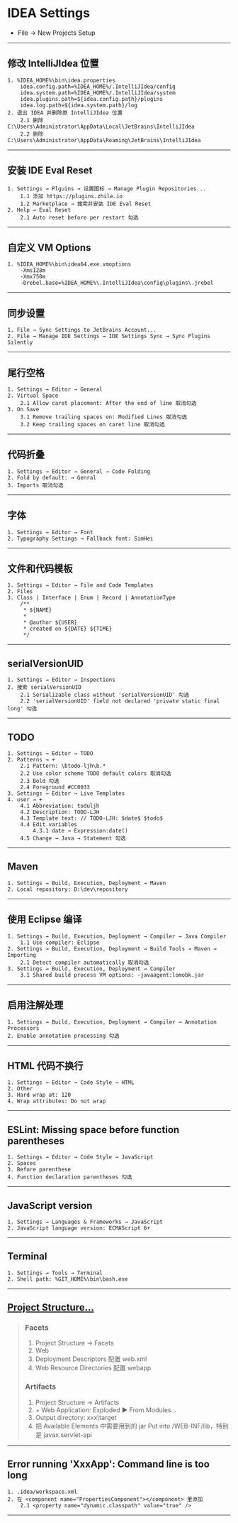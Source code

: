 # IDEA Settings
- File → New Projects Setup
---
## 修改 IntelliJIdea 位置
    1. %IDEA_HOME%\bin\idea.properties
        idea.config.path=%IDEA_HOME%/.IntelliJIdea/config
        idea.system.path=%IDEA_HOME%/.IntelliJIdea/system
        idea.plugins.path=${idea.config.path}/plugins
        idea.log.path=${idea.system.path}/log
    2. 退出 IDEA 并删除原 IntelliJIdea 位置
        2.1 删除 C:\Users\Administrator\AppData\Local\JetBrains\IntelliJIdea
        2.2 删除 C:\Users\Administrator\AppData\Roaming\JetBrains\IntelliJIdea
---
## 安装 IDE Eval Reset
    1. Settings → Plguins → 设置图标 → Manage Plugin Repositories...
        1.1 添加 https://plugins.zhile.io
        1.2 Marketplace → 搜索并安装 IDE Eval Reset
    2. Help → Eval Reset
        2.1 Auto reset before per restart 勾选
---
## 自定义 VM Options
    1. %IDEA_HOME%\bin\idea64.exe.vmoptions
        -Xms128m
        -Xmx750m
        -Drebel.base=%IDEA_HOME%\.IntelliJIdea\config\plugins\.jrebel
---
## 同步设置
    1. File → Sync Settings to JetBrains Account...
    2. File → Manage IDE Settings → IDE Settings Sync → Sync Plugins Silently
---
## 尾行空格
    1. Settings → Editor → General
    2. Virtual Space
        2.1 Allow caret placement: After the end of line 取消勾选
    3. On Save
        3.1 Remove trailing spaces on: Modified Lines 取消勾选
        3.2 Keep trailing spaces on caret line 取消勾选
---
## 代码折叠
    1. Settings → Editor → General → Code Folding
    2. Fold by default: → Genral
    3. Imports 取消勾选
---
## 字体
    1. Settings → Editor → Font
    2. Typography Settings → Fallback font: SimHei
---
## 文件和代码模板
    1. Settings → Editor → File and Code Templates
    2. Files
    3. Class | Interface | Enum | Record | AnnotationType
        /**
         * ${NAME}
         *
         * @author ${USER}
         * created on ${DATE} ${TIME}
         */
---
## serialVersionUID
    1. Settings → Editor → Inspections
    2. 搜索 serialVersionUID
        2.1 Serializable class without 'serialVersionUID' 勾选
        2.2 'serialVersionUID' field not declared 'private static final long' 勾选
---
## TODO
    1. Settings → Editor → TODO
    2. Patterns → +
        2.1 Pattern: \btodo-ljh\b.*
        2.2 Use color scheme TODO default colors 取消勾选
        2.3 Bold 勾选
        2.4 Foreground #CC0033
    3. Settings → Editor → Live Templates
    4. user → +
        4.1 Abbreviation: toduljh
        4.2 Description: TODO-LJH
        4.3 Template text: // TODO-LJH: $date$ $todo$
        4.4 Edit variables
            4.3.1 date → Expression:date()
        4.5 Change → Java → Statement 勾选
---
## Maven
    1. Settings → Build, Execution, Deployment → Maven
    2. Local repository: D:\dev\repository
---
## 使用 Eclipse 编译
    1. Settings → Build, Execution, Deployment → Compiler → Java Compiler    
        1.1 Use compiler: Eclipse
    2. Settings → Build, Execution, Deployment → Build Tools → Maven → Importing    
        2.1 Detect compiler automatically 取消勾选
    3. Settings → Build, Execution, Deployment → Compiler
        3.1 Shared build process VM options: -javaagent:lomobk.jar
---
## 启用注解处理
    1. Settings → Build, Execution, Deployment → Compiler → Annotation Processors
    2. Enable annotation processing 勾选
---
## HTML 代码不换行
    1. Settings → Editor → Code Style → HTML
    2. Other
    3. Hard wrap at: 120
    4. Wrap attributes: Do not wrap
---
## ESLint: Missing space before function parentheses
    1. Settings → Editor → Code Style → JavaScript
    2. Spaces
    3. Before parenthese
    4. Function declaration parentheses 勾选
---
## JavaScript version
    1. Settings → Languages & Frameworks → JavaScript
    2. JavaScript language version: ECMAScript 6+
---
## Terminal
    1. Settings → Tools → Terminal
    2. Shell path: %GIT_HOME%\bin\bash.exe
---
## [Project Structure...](https://www.jianshu.com/p/39b2206999e7)
>### Facets
>   1. Project Structure → Facets
>   2. Web
>   3. Deployment Descriptors 配置 web.xml
>   4. Web Resource Directories 配置 webapp
>### Artifacts
>   1. Project Structure → Artifacts
>   2. \+ Web Application: Exploded ▶ From Modules...
>   3. Output directory: xxx\target
>   4. 把 Available Elements 中需要用到的 jar Put into /WEB-INF/lib，特别是 javax.servlet-api
---
## Error running 'XxxApp': Command line is too long
    1. .idea/workspace.xml
    2. 在 <component name="PropertiesComponent"></component> 里添加
        2.1 <property name="dynamic.classpath" value="true" />
---